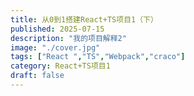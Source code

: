 ```yaml
---
title: 从0到1搭建React+TS项目1（下）
published: 2025-07-15
description: "我的项目解释2"
image: "./cover.jpg"
tags: ["React ","TS","Webpack","craco"]
category: React+TS项目1
draft: false
---
```



